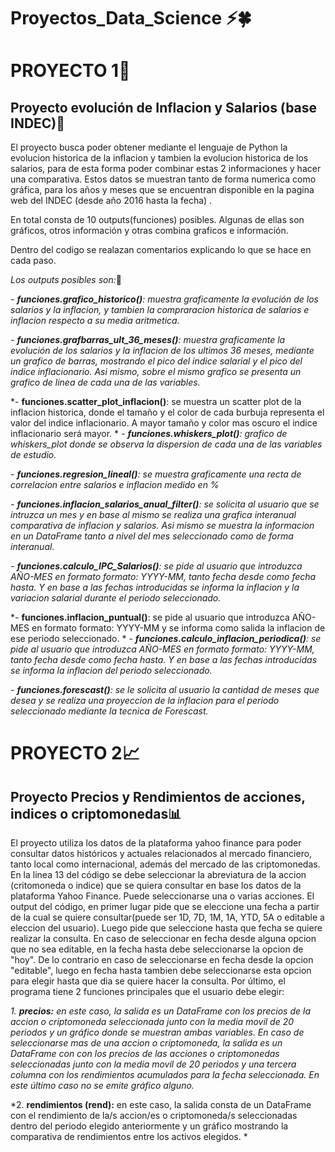 # Proyectos_Data_Science :zap::four_leaf_clover:

# **PROYECTO 1**:mag_right:
## Proyecto evolución de Inflacion y Salarios (base INDEC):money_with_wings:

El proyecto busca poder obtener mediante el lenguaje de Python la evolucion historica de la inflacion y tambien la evolucion historica de los salarios, para de esta forma poder combinar estas 2 informaciones y hacer una comparativa. Estos datos se muestran tanto de forma numerica como gráfica, para los años y meses que se encuentran disponible en la pagina web del INDEC (desde año 2016 hasta la fecha) .

En total consta de 10 outputs(funciones) posibles. Algunas de ellas son gráficos, otros información y otras combina graficos e información. 

Dentro del codigo se realazan comentarios explicando lo que se hace en cada paso.

*Los outputs posibles son:*:punch:

*- **funciones.grafico_historico()**: muestra graficamente la evolución de los salarios y la inflacion, y tambien la compraracion historica de salarios e inflacion respecto a su media aritmetica.*

*- **funciones.grafbarras_ult_36_meses()**: muestra graficamente la evolución de los salarios y la inflacion de los ultimos 36 meses, mediante un grafico de barras, mostrando el pico del indice salarial y el pico del indice inflacionario. Asi mismo, sobre el mismo grafico se presenta un grafico de linea de cada una de las variables.*

*- **funciones.scatter_plot_inflacion()**: se muestra un scatter plot de la inflacion historica, donde el tamaño y el color de cada burbuja representa el valor del indice inflacionario. A mayor tamaño y color mas oscuro el indice inflacionario será mayor.
*
*- **funciones.whiskers_plot()**: grafico de whiskers_plot donde se observa la dispersion de cada una de las variables de estudio.*

*- **funciones.regresion_lineal()**: se muestra graficamente una recta de correlacion entre salarios e inflacion medido en %*

*- **funciones.inflacion_salarios_anual_filter()**: se solicita al usuario que se intruzca un mes y en base al mismo se realiza una grafica interanual comparativa de inflacion y salarios. Asi mismo se muestra la informacion en un DataFrame tanto a nivel del mes seleccionado como de forma interanual.*

*- **funciones.calculo_IPC_Salarios()**: se pide al usuario que introduzca AÑO-MES en formato formato: YYYY-MM, tanto fecha desde como fecha hasta. Y en base a las fechas introducidas se informa la inflacion y la variacion salarial durante el periodo seleccionado.*

*- **funciones.inflacion_puntual()**: se pide al usuario que introduzca AÑO-MES en formato formato: YYYY-MM y se informa como salida la inflacion de ese periodo seleccionado.
*
*- **funciones.calculo_inflacion_periodica()**: se pide al usuario que introduzca AÑO-MES en formato formato: YYYY-MM, tanto fecha desde como fecha hasta. Y en base a las fechas introducidas se informa la inflacion del periodo seleccionado.*

*- **funciones.forescast()**: se le solicita al usuario la cantidad de meses que desea y se realiza una proyeccion de la inflacion para el periodo seleccionado mediante la tecnica de Forescast.*

# **PROYECTO 2**:chart_with_upwards_trend:
## Proyecto Precios y Rendimientos de acciones, indices o criptomonedas:bar_chart:

El proyecto utiliza los datos de la plataforma yahoo finance para poder consultar datos históricos y actuales relacionados al mercado financiero, tanto local como internacional, además del mercado de las criptomonedas. 
En la linea 13 del código se debe seleccionar la abreviatura de la accion (critomoneda o indice) que se quiera consultar en base los datos de la plataforma Yahoo Finance. Puede seleccionarse una o varias acciones. El output del código, en primer lugar pide que se eleccione una fecha a partir de la cual se quiere consultar(puede ser 1D, 7D, 1M, 1A, YTD, 5A o editable a eleccion del usuario). Luego pide que seleccione hasta que fecha se quiere realizar la consulta. En caso de seleccionar en fecha desde alguna opcion que no sea editable, en la fecha hasta debe seleccionarse la opcion de "hoy". De lo contrario en caso de seleccionarse en fecha desde la opcion "editable", luego en fecha hasta tambien debe seleccionarse esta opcion para elegir hasta que dia se quiere hacer la consulta. Por último, el programa tiene 2 funciones principales que el usuario debe elegir:

*1.  **precios:** en este caso, la salida es un DataFrame con los precios de la accion o criptomoneda seleccionada junto con la media movil de 20 periodos y un gráfico donde se muestran ambas variables. En caso de seleccionarse mas de una accion o criptomoneda, la salida es un DataFrame con con los precios de las acciones o criptomonedas seleccionadas junto con la media movil de 20 periodos y una tercera columna con los rendimientos acumulados para la fecha seleccionada. En este último caso no se emite gráfico alguno.*

*2.  **rendimientos (rend):** en este caso, la salida consta de un DataFrame con el rendimiento de la/s accion/es o criptomoneda/s seleccionadas dentro del periodo elegido anteriormente y un gráfico mostrando la comparativa de rendimientos entre los activos elegidos.  *
